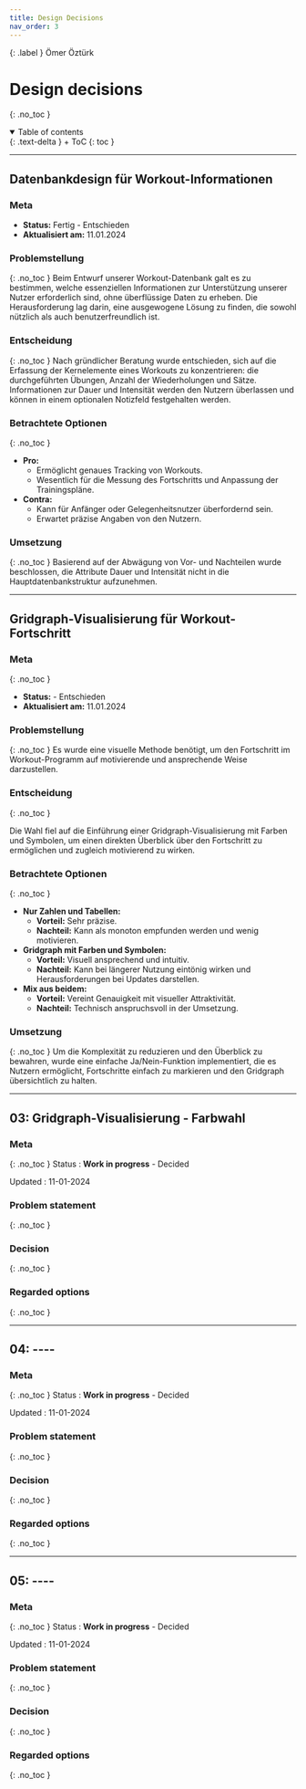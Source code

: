 ```yaml
---
title: Design Decisions
nav_order: 3
---
```


{: .label }
Ömer Öztürk

# Design decisions
{: .no_toc }

<details open markdown="block">
{: .text-delta }
<summary>Table of contents</summary>
+ ToC
{: toc }
</details>


---

## Datenbankdesign für Workout-Informationen

### Meta
- **Status:** Fertig - Entschieden
- **Aktualisiert am:** 11.01.2024

### Problemstellung
{: .no_toc }
Beim Entwurf unserer Workout-Datenbank galt es zu bestimmen, welche essenziellen Informationen zur Unterstützung unserer Nutzer erforderlich sind, ohne überflüssige Daten zu erheben. Die Herausforderung lag darin, eine ausgewogene Lösung zu finden, die sowohl nützlich als auch benutzerfreundlich ist.

### Entscheidung
{: .no_toc }
Nach gründlicher Beratung wurde entschieden, sich auf die Erfassung der Kernelemente eines Workouts zu konzentrieren: die durchgeführten Übungen, Anzahl der Wiederholungen und Sätze. Informationen zur Dauer und Intensität werden den Nutzern überlassen und können in einem optionalen Notizfeld festgehalten werden.

### Betrachtete Optionen
{: .no_toc }
- **Pro:**
  - Ermöglicht genaues Tracking von Workouts.
  - Wesentlich für die Messung des Fortschritts und Anpassung der Trainingspläne.
- **Contra:**
  - Kann für Anfänger oder Gelegenheitsnutzer überfordernd sein.
  - Erwartet präzise Angaben von den Nutzern.

### Umsetzung
{: .no_toc }
Basierend auf der Abwägung von Vor- und Nachteilen wurde beschlossen, die Attribute Dauer und Intensität nicht in die Hauptdatenbankstruktur aufzunehmen.

---

## Gridgraph-Visualisierung für Workout-Fortschritt

### Meta
{: .no_toc }

- **Status:** - Entschieden
- **Aktualisiert am:** 11.01.2024

### Problemstellung
{: .no_toc }
Es wurde eine visuelle Methode benötigt, um den Fortschritt im Workout-Programm auf motivierende und ansprechende Weise darzustellen.

### Entscheidung
{: .no_toc }

Die Wahl fiel auf die Einführung einer Gridgraph-Visualisierung mit Farben und Symbolen, um einen direkten Überblick über den Fortschritt zu ermöglichen und zugleich motivierend zu wirken.

### Betrachtete Optionen
{: .no_toc }
- **Nur Zahlen und Tabellen:**
  - **Vorteil:** Sehr präzise.
  - **Nachteil:** Kann als monoton empfunden werden und wenig motivieren.
- **Gridgraph mit Farben und Symbolen:**
  - **Vorteil:** Visuell ansprechend und intuitiv.
  - **Nachteil:** Kann bei längerer Nutzung eintönig wirken und Herausforderungen bei Updates darstellen.
- **Mix aus beidem:**
  - **Vorteil:** Vereint Genauigkeit mit visueller Attraktivität.
  - **Nachteil:** Technisch anspruchsvoll in der Umsetzung.

### Umsetzung
{: .no_toc }
Um die Komplexität zu reduzieren und den Überblick zu bewahren, wurde eine einfache Ja/Nein-Funktion implementiert, die es Nutzern ermöglicht, Fortschritte einfach zu markieren und den Gridgraph übersichtlich zu halten.

---

## 03: Gridgraph-Visualisierung - Farbwahl


### Meta
{: .no_toc }
Status
: **Work in progress** - Decided 

Updated
: 11-01-2024

### Problem statement
{: .no_toc }


### Decision
{: .no_toc }


### Regarded options
{: .no_toc }

---

## 04: ----


### Meta
{: .no_toc }
Status
: **Work in progress** - Decided 

Updated
: 11-01-2024

### Problem statement
{: .no_toc }


### Decision
{: .no_toc }


### Regarded options
{: .no_toc }

---

## 05: ----


### Meta
{: .no_toc }
Status
: **Work in progress** - Decided 

Updated
: 11-01-2024

### Problem statement
{: .no_toc }


### Decision
{: .no_toc }


### Regarded options
{: .no_toc }
